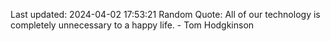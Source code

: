 Last updated: 2024-04-02 17:53:21
Random Quote: All of our technology is completely unnecessary to a happy life. - Tom Hodgkinson